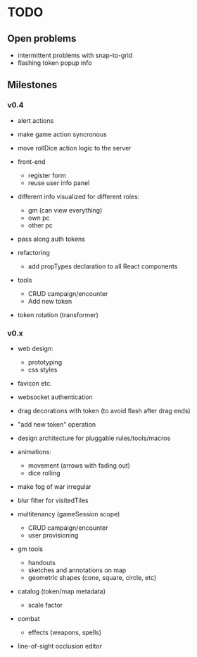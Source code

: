 # TODO

## Open problems
- intermittent problems with snap-to-grid
- flashing token popup info


## Milestones

### v0.4
- alert actions

- make game action syncronous
- move rollDice action logic to the server

- front-end 
	- register form
	- reuse user info panel
	
- different info visualized for different roles:
	- gm (can view everything)
	- own pc
	- other pc

- pass along auth tokens

- refactoring
	- add propTypes declaration to all React components


- tools
	- CRUD campaign/encounter
	- Add new token

- token rotation (transformer)


### v0.x

- web design:
	- prototyping
	- css styles

- favicon etc.

- websocket authentication

- drag decorations with token (to avoid flash after drag ends)

- "add new token" operation

- design architecture for pluggable rules/tools/macros

- animations:
	- movement (arrows with fading out)
	- dice rolling

- make fog of war irregular
- blur filter for visitedTiles

- multitenancy (gameSession scope)
	- CRUD campaign/encounter
	+ user provisioning

- gm tools
	- handouts
	- sketches and annotations on map
	- geometric shapes (cone, square, circle, etc)

- catalog (token/map metadata)
	- scale factor

- combat
	- effects (weapons, spells)


+ line-of-sight occlusion editor

